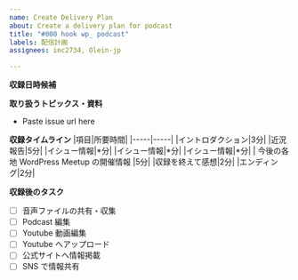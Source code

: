 ```yaml
---
name: Create Delivery Plan
about: Create a delivery plan for podcast
title: "#000 hook wp_ podcast"
labels: 配信計画
assignees: inc2734, Olein-jp

---
```


**収録日時候補**

**取り扱うトピックス・資料**
- Paste issue url here

**収録タイムライン**
|項目|所要時間|
|-----|-----|
|イントロダクション|3分|
|近況報告|5分|
|イシュー情報|*分|
|イシュー情報|*分|
|イシュー情報|*分|
| 今後の各地 WordPress Meetup の開催情報 |5分|
|収録を終えて感想|2分|
|エンディング|2分|

**収録後のタスク**
- [ ] 音声ファイルの共有・収集
- [ ] Podcast 編集
- [ ] Youtube 動画編集
- [ ] Youtube へアップロード
- [ ] 公式サイトへ情報掲載
- [ ] SNS で情報共有
